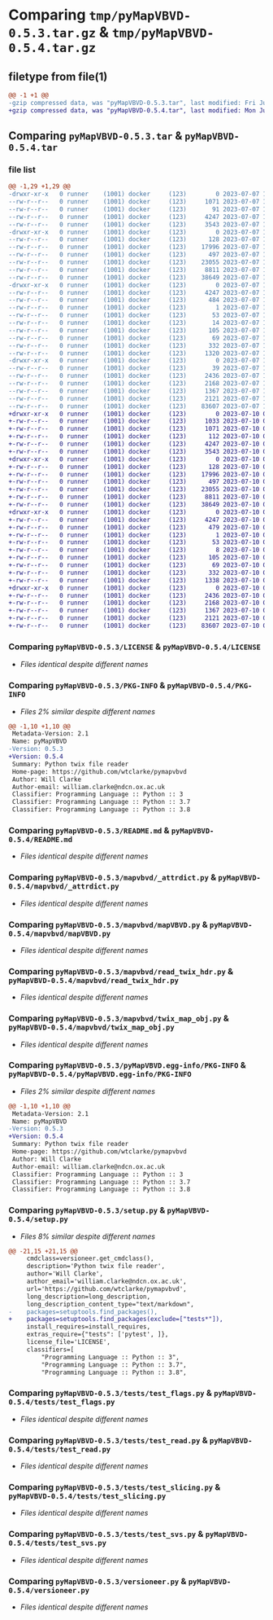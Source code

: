 # Comparing `tmp/pyMapVBVD-0.5.3.tar.gz` & `tmp/pyMapVBVD-0.5.4.tar.gz`

## filetype from file(1)

```diff
@@ -1 +1 @@
-gzip compressed data, was "pyMapVBVD-0.5.3.tar", last modified: Fri Jul  7 12:53:52 2023, max compression
+gzip compressed data, was "pyMapVBVD-0.5.4.tar", last modified: Mon Jul 10 07:42:46 2023, max compression
```

## Comparing `pyMapVBVD-0.5.3.tar` & `pyMapVBVD-0.5.4.tar`

### file list

```diff
@@ -1,29 +1,29 @@
-drwxr-xr-x   0 runner    (1001) docker     (123)        0 2023-07-07 12:53:52.881327 pyMapVBVD-0.5.3/
--rw-r--r--   0 runner    (1001) docker     (123)     1071 2023-07-07 12:53:36.000000 pyMapVBVD-0.5.3/LICENSE
--rw-r--r--   0 runner    (1001) docker     (123)       91 2023-07-07 12:53:36.000000 pyMapVBVD-0.5.3/MANIFEST.in
--rw-r--r--   0 runner    (1001) docker     (123)     4247 2023-07-07 12:53:52.881327 pyMapVBVD-0.5.3/PKG-INFO
--rw-r--r--   0 runner    (1001) docker     (123)     3543 2023-07-07 12:53:36.000000 pyMapVBVD-0.5.3/README.md
-drwxr-xr-x   0 runner    (1001) docker     (123)        0 2023-07-07 12:53:52.881327 pyMapVBVD-0.5.3/mapvbvd/
--rw-r--r--   0 runner    (1001) docker     (123)      128 2023-07-07 12:53:36.000000 pyMapVBVD-0.5.3/mapvbvd/__init__.py
--rw-r--r--   0 runner    (1001) docker     (123)    17996 2023-07-07 12:53:36.000000 pyMapVBVD-0.5.3/mapvbvd/_attrdict.py
--rw-r--r--   0 runner    (1001) docker     (123)      497 2023-07-07 12:53:52.881327 pyMapVBVD-0.5.3/mapvbvd/_version.py
--rw-r--r--   0 runner    (1001) docker     (123)    23055 2023-07-07 12:53:36.000000 pyMapVBVD-0.5.3/mapvbvd/mapVBVD.py
--rw-r--r--   0 runner    (1001) docker     (123)     8811 2023-07-07 12:53:36.000000 pyMapVBVD-0.5.3/mapvbvd/read_twix_hdr.py
--rw-r--r--   0 runner    (1001) docker     (123)    38649 2023-07-07 12:53:36.000000 pyMapVBVD-0.5.3/mapvbvd/twix_map_obj.py
-drwxr-xr-x   0 runner    (1001) docker     (123)        0 2023-07-07 12:53:52.877327 pyMapVBVD-0.5.3/pyMapVBVD.egg-info/
--rw-r--r--   0 runner    (1001) docker     (123)     4247 2023-07-07 12:53:52.000000 pyMapVBVD-0.5.3/pyMapVBVD.egg-info/PKG-INFO
--rw-r--r--   0 runner    (1001) docker     (123)      484 2023-07-07 12:53:52.000000 pyMapVBVD-0.5.3/pyMapVBVD.egg-info/SOURCES.txt
--rw-r--r--   0 runner    (1001) docker     (123)        1 2023-07-07 12:53:52.000000 pyMapVBVD-0.5.3/pyMapVBVD.egg-info/dependency_links.txt
--rw-r--r--   0 runner    (1001) docker     (123)       53 2023-07-07 12:53:52.000000 pyMapVBVD-0.5.3/pyMapVBVD.egg-info/requires.txt
--rw-r--r--   0 runner    (1001) docker     (123)       14 2023-07-07 12:53:52.000000 pyMapVBVD-0.5.3/pyMapVBVD.egg-info/top_level.txt
--rw-r--r--   0 runner    (1001) docker     (123)      105 2023-07-07 12:53:36.000000 pyMapVBVD-0.5.3/pyproject.toml
--rw-r--r--   0 runner    (1001) docker     (123)       69 2023-07-07 12:53:36.000000 pyMapVBVD-0.5.3/requirements.yml
--rw-r--r--   0 runner    (1001) docker     (123)      332 2023-07-07 12:53:52.881327 pyMapVBVD-0.5.3/setup.cfg
--rw-r--r--   0 runner    (1001) docker     (123)     1320 2023-07-07 12:53:36.000000 pyMapVBVD-0.5.3/setup.py
-drwxr-xr-x   0 runner    (1001) docker     (123)        0 2023-07-07 12:53:52.881327 pyMapVBVD-0.5.3/tests/
--rw-r--r--   0 runner    (1001) docker     (123)       39 2023-07-07 12:53:36.000000 pyMapVBVD-0.5.3/tests/__init__.py
--rw-r--r--   0 runner    (1001) docker     (123)     2436 2023-07-07 12:53:38.000000 pyMapVBVD-0.5.3/tests/test_flags.py
--rw-r--r--   0 runner    (1001) docker     (123)     2168 2023-07-07 12:53:38.000000 pyMapVBVD-0.5.3/tests/test_read.py
--rw-r--r--   0 runner    (1001) docker     (123)     1367 2023-07-07 12:53:38.000000 pyMapVBVD-0.5.3/tests/test_slicing.py
--rw-r--r--   0 runner    (1001) docker     (123)     2121 2023-07-07 12:53:38.000000 pyMapVBVD-0.5.3/tests/test_svs.py
--rw-r--r--   0 runner    (1001) docker     (123)    83607 2023-07-07 12:53:38.000000 pyMapVBVD-0.5.3/versioneer.py
+drwxr-xr-x   0 runner    (1001) docker     (123)        0 2023-07-10 07:42:46.105472 pyMapVBVD-0.5.4/
+-rw-r--r--   0 runner    (1001) docker     (123)     1033 2023-07-10 07:42:34.000000 pyMapVBVD-0.5.4/CHANGELOG.md
+-rw-r--r--   0 runner    (1001) docker     (123)     1071 2023-07-10 07:42:34.000000 pyMapVBVD-0.5.4/LICENSE
+-rw-r--r--   0 runner    (1001) docker     (123)      112 2023-07-10 07:42:34.000000 pyMapVBVD-0.5.4/MANIFEST.in
+-rw-r--r--   0 runner    (1001) docker     (123)     4247 2023-07-10 07:42:46.105472 pyMapVBVD-0.5.4/PKG-INFO
+-rw-r--r--   0 runner    (1001) docker     (123)     3543 2023-07-10 07:42:34.000000 pyMapVBVD-0.5.4/README.md
+drwxr-xr-x   0 runner    (1001) docker     (123)        0 2023-07-10 07:42:46.105472 pyMapVBVD-0.5.4/mapvbvd/
+-rw-r--r--   0 runner    (1001) docker     (123)      128 2023-07-10 07:42:34.000000 pyMapVBVD-0.5.4/mapvbvd/__init__.py
+-rw-r--r--   0 runner    (1001) docker     (123)    17996 2023-07-10 07:42:34.000000 pyMapVBVD-0.5.4/mapvbvd/_attrdict.py
+-rw-r--r--   0 runner    (1001) docker     (123)      497 2023-07-10 07:42:46.105472 pyMapVBVD-0.5.4/mapvbvd/_version.py
+-rw-r--r--   0 runner    (1001) docker     (123)    23055 2023-07-10 07:42:34.000000 pyMapVBVD-0.5.4/mapvbvd/mapVBVD.py
+-rw-r--r--   0 runner    (1001) docker     (123)     8811 2023-07-10 07:42:34.000000 pyMapVBVD-0.5.4/mapvbvd/read_twix_hdr.py
+-rw-r--r--   0 runner    (1001) docker     (123)    38649 2023-07-10 07:42:34.000000 pyMapVBVD-0.5.4/mapvbvd/twix_map_obj.py
+drwxr-xr-x   0 runner    (1001) docker     (123)        0 2023-07-10 07:42:46.105472 pyMapVBVD-0.5.4/pyMapVBVD.egg-info/
+-rw-r--r--   0 runner    (1001) docker     (123)     4247 2023-07-10 07:42:46.000000 pyMapVBVD-0.5.4/pyMapVBVD.egg-info/PKG-INFO
+-rw-r--r--   0 runner    (1001) docker     (123)      479 2023-07-10 07:42:46.000000 pyMapVBVD-0.5.4/pyMapVBVD.egg-info/SOURCES.txt
+-rw-r--r--   0 runner    (1001) docker     (123)        1 2023-07-10 07:42:46.000000 pyMapVBVD-0.5.4/pyMapVBVD.egg-info/dependency_links.txt
+-rw-r--r--   0 runner    (1001) docker     (123)       53 2023-07-10 07:42:46.000000 pyMapVBVD-0.5.4/pyMapVBVD.egg-info/requires.txt
+-rw-r--r--   0 runner    (1001) docker     (123)        8 2023-07-10 07:42:46.000000 pyMapVBVD-0.5.4/pyMapVBVD.egg-info/top_level.txt
+-rw-r--r--   0 runner    (1001) docker     (123)      105 2023-07-10 07:42:34.000000 pyMapVBVD-0.5.4/pyproject.toml
+-rw-r--r--   0 runner    (1001) docker     (123)       69 2023-07-10 07:42:34.000000 pyMapVBVD-0.5.4/requirements.yml
+-rw-r--r--   0 runner    (1001) docker     (123)      332 2023-07-10 07:42:46.105472 pyMapVBVD-0.5.4/setup.cfg
+-rw-r--r--   0 runner    (1001) docker     (123)     1338 2023-07-10 07:42:34.000000 pyMapVBVD-0.5.4/setup.py
+drwxr-xr-x   0 runner    (1001) docker     (123)        0 2023-07-10 07:42:46.105472 pyMapVBVD-0.5.4/tests/
+-rw-r--r--   0 runner    (1001) docker     (123)     2436 2023-07-10 07:42:35.000000 pyMapVBVD-0.5.4/tests/test_flags.py
+-rw-r--r--   0 runner    (1001) docker     (123)     2168 2023-07-10 07:42:35.000000 pyMapVBVD-0.5.4/tests/test_read.py
+-rw-r--r--   0 runner    (1001) docker     (123)     1367 2023-07-10 07:42:35.000000 pyMapVBVD-0.5.4/tests/test_slicing.py
+-rw-r--r--   0 runner    (1001) docker     (123)     2121 2023-07-10 07:42:35.000000 pyMapVBVD-0.5.4/tests/test_svs.py
+-rw-r--r--   0 runner    (1001) docker     (123)    83607 2023-07-10 07:42:35.000000 pyMapVBVD-0.5.4/versioneer.py
```

### Comparing `pyMapVBVD-0.5.3/LICENSE` & `pyMapVBVD-0.5.4/LICENSE`

 * *Files identical despite different names*

### Comparing `pyMapVBVD-0.5.3/PKG-INFO` & `pyMapVBVD-0.5.4/PKG-INFO`

 * *Files 2% similar despite different names*

```diff
@@ -1,10 +1,10 @@
 Metadata-Version: 2.1
 Name: pyMapVBVD
-Version: 0.5.3
+Version: 0.5.4
 Summary: Python twix file reader
 Home-page: https://github.com/wtclarke/pymapvbvd
 Author: Will Clarke
 Author-email: william.clarke@ndcn.ox.ac.uk
 Classifier: Programming Language :: Python :: 3
 Classifier: Programming Language :: Python :: 3.7
 Classifier: Programming Language :: Python :: 3.8
```

### Comparing `pyMapVBVD-0.5.3/README.md` & `pyMapVBVD-0.5.4/README.md`

 * *Files identical despite different names*

### Comparing `pyMapVBVD-0.5.3/mapvbvd/_attrdict.py` & `pyMapVBVD-0.5.4/mapvbvd/_attrdict.py`

 * *Files identical despite different names*

### Comparing `pyMapVBVD-0.5.3/mapvbvd/mapVBVD.py` & `pyMapVBVD-0.5.4/mapvbvd/mapVBVD.py`

 * *Files identical despite different names*

### Comparing `pyMapVBVD-0.5.3/mapvbvd/read_twix_hdr.py` & `pyMapVBVD-0.5.4/mapvbvd/read_twix_hdr.py`

 * *Files identical despite different names*

### Comparing `pyMapVBVD-0.5.3/mapvbvd/twix_map_obj.py` & `pyMapVBVD-0.5.4/mapvbvd/twix_map_obj.py`

 * *Files identical despite different names*

### Comparing `pyMapVBVD-0.5.3/pyMapVBVD.egg-info/PKG-INFO` & `pyMapVBVD-0.5.4/pyMapVBVD.egg-info/PKG-INFO`

 * *Files 2% similar despite different names*

```diff
@@ -1,10 +1,10 @@
 Metadata-Version: 2.1
 Name: pyMapVBVD
-Version: 0.5.3
+Version: 0.5.4
 Summary: Python twix file reader
 Home-page: https://github.com/wtclarke/pymapvbvd
 Author: Will Clarke
 Author-email: william.clarke@ndcn.ox.ac.uk
 Classifier: Programming Language :: Python :: 3
 Classifier: Programming Language :: Python :: 3.7
 Classifier: Programming Language :: Python :: 3.8
```

### Comparing `pyMapVBVD-0.5.3/setup.py` & `pyMapVBVD-0.5.4/setup.py`

 * *Files 8% similar despite different names*

```diff
@@ -21,15 +21,15 @@
     cmdclass=versioneer.get_cmdclass(),
     description='Python twix file reader',
     author='Will Clarke',
     author_email='william.clarke@ndcn.ox.ac.uk',
     url='https://github.com/wtclarke/pymapvbvd',
     long_description=long_description,
     long_description_content_type="text/markdown",
-    packages=setuptools.find_packages(),
+    packages=setuptools.find_packages(exclude=["tests*"]),
     install_requires=install_requires,
     extras_require={"tests": ['pytest', ]},
     license_file='LICENSE',
     classifiers=[
         "Programming Language :: Python :: 3",
         "Programming Language :: Python :: 3.7",
         "Programming Language :: Python :: 3.8",
```

### Comparing `pyMapVBVD-0.5.3/tests/test_flags.py` & `pyMapVBVD-0.5.4/tests/test_flags.py`

 * *Files identical despite different names*

### Comparing `pyMapVBVD-0.5.3/tests/test_read.py` & `pyMapVBVD-0.5.4/tests/test_read.py`

 * *Files identical despite different names*

### Comparing `pyMapVBVD-0.5.3/tests/test_slicing.py` & `pyMapVBVD-0.5.4/tests/test_slicing.py`

 * *Files identical despite different names*

### Comparing `pyMapVBVD-0.5.3/tests/test_svs.py` & `pyMapVBVD-0.5.4/tests/test_svs.py`

 * *Files identical despite different names*

### Comparing `pyMapVBVD-0.5.3/versioneer.py` & `pyMapVBVD-0.5.4/versioneer.py`

 * *Files identical despite different names*

